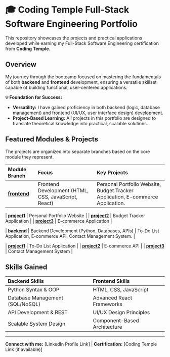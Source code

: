 # 🎓 Coding Temple Full-Stack Software Engineering Portfolio

This repository showcases the projects and practical applications developed while earning my Full-Stack Software Engineering certification from **Coding Temple**.

## Overview

My journey through the bootcamp focused on mastering the fundamentals of both **backend** and **frontend** development, ensuring a versatile skillset capable of building functional, user-centered applications.

**💡 Foundation for Success:**

* **Versatility:** I have gained proficiency in both backend (logic, database management) and frontend (UI/UX, user interface design) development.
* **Project-Based Learning:** All projects in this portfolio are designed to translate theoretical knowledge into practical, scalable solutions.

## Featured Modules & Projects

The projects are organized into separate branches based on the core module they represent.

| Module Branch | Focus | Key Projects |
| :--- | :--- | :--- |
| **[frontend](https://github.com/YOUR_USERNAME/YOUR_REPO_NAME/tree/frontend-)** | Frontend Development (HTML, CSS, JavaScript, React) | Personal Portfolio Website, Budget Tracker Application, E-commerce Application. |


| **[project1](https://github.com/emcca029-dev/ctse-projects/tree/frontend-project1)** | Personal Portfolio Website |
| **[project2](https://github.com/emcca029-dev/ctse-projects/tree/frontend-project2)** | Budget Tracker Application |
| **[project3](https://github.com/emcca029-dev/ctse-projects/tree/frontend-project3)** | E-commerce Application |



| **[backend](https://github.com/YOUR_USERNAME/YOUR_REPO_NAME/tree/backend-fundamentals)** | Backend Development (Python, Databases, APIs) | To-Do List Application, E-commerce API, Contact Management System. |

| **[project1](https://github.com/emcca029-dev/ctse-projects/tree/backend-project1)** | To-Do List Application |
| **[project2](https://github.com/emcca029-dev/ctse-projects/tree/backend-project2)** | E-commerce API |
| **[project3](https://github.com/emcca029-dev/ctse-projects/tree/backend-project3)** | Contact Management System |

## Skills Gained

| Backend Skills | Frontend Skills |
| :--- | :--- |
| Python Syntax & OOP | HTML, CSS, JavaScript |
| Database Management (SQL/NoSQL) | Advanced React Frameworks |
| API Development & REST | UI/UX Design Principles |
| Scalable System Design | Component-Based Architecture |

---
**Connect with me:** [LinkedIn Profile Link] | **Certification:** [Coding Temple Link (if available)]
